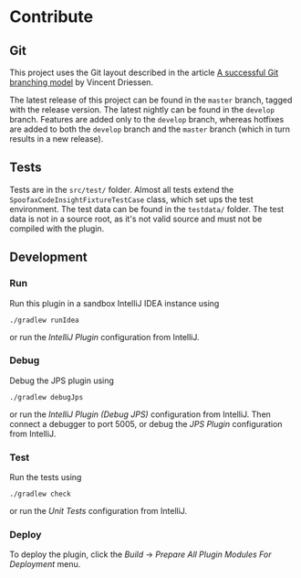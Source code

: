 # Contribute


## Git
This project uses the Git layout described in the article [A successful
Git branching model](http://nvie.com/posts/a-successful-git-branching-model/)
by Vincent Driessen.

The latest release of this project can be found in the `master` branch,
tagged with the release version. The latest nightly can be found in the
`develop` branch. Features are added only to the `develop` branch,
whereas hotfixes are added to both the `develop` branch and the `master`
branch (which in turn results in a new release).


## Tests
Tests are in the `src/test/` folder. Almost all tests extend the
`SpoofaxCodeInsightFixtureTestCase` class, which set ups the test
 environment. The test data can be found in the `testdata/` folder.
 The test data is not in a source root, as it's not valid source
 and must not be compiled with the plugin.


## Development
### Run
Run this plugin in a sandbox IntelliJ IDEA instance using

```
./gradlew runIdea
```

or run the _IntelliJ Plugin_ configuration from IntelliJ.


### Debug
Debug the JPS plugin using

```
./gradlew debugJps
```

or run the _IntelliJ Plugin (Debug JPS)_ configuration from IntelliJ.
Then connect a debugger to port 5005, or debug the _JPS Plugin_
configuration from IntelliJ.


### Test
Run the tests using

```
./gradlew check
```

or run the _Unit Tests_ configuration from IntelliJ.


### Deploy
To deploy the plugin, click the _Build_ → _Prepare All Plugin Modules
For Deployment_ menu.
